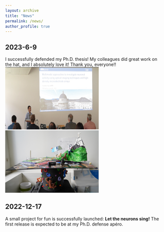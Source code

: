 ```yaml
---
layout: archive
title: "News"
permalink: /news/
author_profile: true
---
```

## 2023-6-9 <br>

I successfully defended my Ph.D. thesis! My colleagues did great work on the hat, and I absolutely love it! Thank you, everyone!!
<img src="../images/news-defense.png" width="300" height="200">
<img src="../images/hat.jpeg" width="300" height="200">

## 2022-12-17 <br>

A small project for fun is successfully launched: <b>Let the neurons sing!</b> 
The first release is expected to be at my Ph.D. defense apéro.
